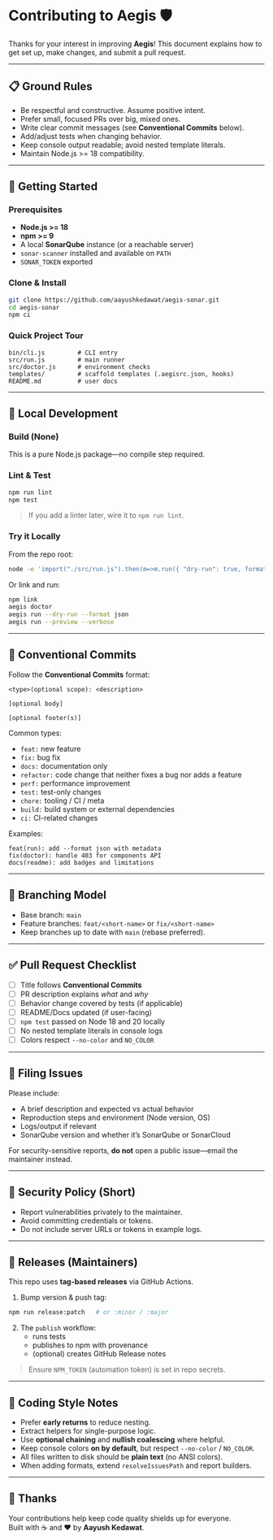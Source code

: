 # Contributing to Aegis 🛡️

Thanks for your interest in improving **Aegis**! This document explains how to get set up, make changes, and submit a pull request.

---

## 📋 Ground Rules

- Be respectful and constructive. Assume positive intent.
- Prefer small, focused PRs over big, mixed ones.
- Write clear commit messages (see **Conventional Commits** below).
- Add/adjust tests when changing behavior.
- Keep console output readable; avoid nested template literals.
- Maintain Node.js >= 18 compatibility.

---

## 🧰 Getting Started

### Prerequisites

- **Node.js >= 18**
- **npm >= 9**
- A local **SonarQube** instance (or a reachable server)
- `sonar-scanner` installed and available on `PATH`
- `SONAR_TOKEN` exported

### Clone & Install

```bash
git clone https://github.com/aayushkedawat/aegis-sonar.git
cd aegis-sonar
npm ci
```

### Quick Project Tour

```
bin/cli.js         # CLI entry
src/run.js         # main runner
src/doctor.js      # environment checks
templates/         # scaffold templates (.aegisrc.json, hooks)
README.md          # user docs
```

---

## 🧪 Local Development

### Build (None)

This is a pure Node.js package—no compile step required.

### Lint & Test

```bash
npm run lint
npm test
```

> If you add a linter later, wire it to `npm run lint`.

### Try it Locally

From the repo root:

```bash
node -e 'import("./src/run.js").then(m=>m.run({ "dry-run": true, format: "md", verbose: true }))'
```

Or link and run:

```bash
npm link
aegis doctor
aegis run --dry-run --format json
aegis run --preview --verbose
```

---

## 🧾 Conventional Commits

Follow the **Conventional Commits** format:

```
<type>(optional scope): <description>

[optional body]

[optional footer(s)]
```

Common types:

- `feat:` new feature
- `fix:` bug fix
- `docs:` documentation only
- `refactor:` code change that neither fixes a bug nor adds a feature
- `perf:` performance improvement
- `test:` test-only changes
- `chore:` tooling / CI / meta
- `build:` build system or external dependencies
- `ci:` CI-related changes

Examples:

```
feat(run): add --format json with metadata
fix(doctor): handle 403 for components API
docs(readme): add badges and limitations
```

---

## 🌿 Branching Model

- Base branch: `main`
- Feature branches: `feat/<short-name>` or `fix/<short-name>`
- Keep branches up to date with `main` (rebase preferred).

---

## ✅ Pull Request Checklist

- [ ] Title follows **Conventional Commits**
- [ ] PR description explains _what_ and _why_
- [ ] Behavior change covered by tests (if applicable)
- [ ] README/Docs updated (if user-facing)
- [ ] `npm test` passed on Node 18 and 20 locally
- [ ] No nested template literals in console logs
- [ ] Colors respect `--no-color` and `NO_COLOR`

---

## 🐛 Filing Issues

Please include:

- A brief description and expected vs actual behavior
- Reproduction steps and environment (Node version, OS)
- Logs/output if relevant
- SonarQube version and whether it’s SonarQube or SonarCloud

For security-sensitive reports, **do not** open a public issue—email the maintainer instead.

---

## 🔐 Security Policy (Short)

- Report vulnerabilities privately to the maintainer.
- Avoid committing credentials or tokens.
- Do not include server URLs or tokens in example logs.

---

## 🚢 Releases (Maintainers)

This repo uses **tag-based releases** via GitHub Actions.

1. Bump version & push tag:

```bash
npm run release:patch   # or :minor / :major
```

2. The `publish` workflow:
   - runs tests
   - publishes to npm with provenance
   - (optional) creates GitHub Release notes

> Ensure `NPM_TOKEN` (automation token) is set in repo secrets.

---

## 🧭 Coding Style Notes

- Prefer **early returns** to reduce nesting.
- Extract helpers for single-purpose logic.
- Use **optional chaining** and **nullish coalescing** where helpful.
- Keep console colors **on by default**, but respect `--no-color` / `NO_COLOR`.
- All files written to disk should be **plain text** (no ANSI colors).
- When adding formats, extend `resolveIssuesPath` and report builders.

---

## 🙌 Thanks

Your contributions help keep code quality shields up for everyone.  
Built with ☕ and ❤️ by **Aayush Kedawat**.
